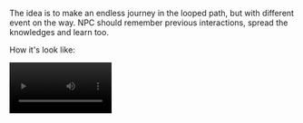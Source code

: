 The idea is to make an endless journey in the looped path, but with different event on the way. NPC should remember previous interactions, spread the knowledges and learn too.

How it's look like:

<video src='https://youtu.be/Ntxs_Tpy3sM' width=180/>

